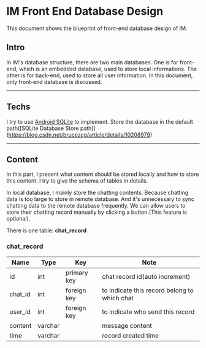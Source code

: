# IM Front End Database Design

This document shows the blueprint of front-end database design of IM.

## Intro

In IM's database structure, there are two main databases. One is for front-end, which is an embedded database, used to store local informations. The other is for back-end, used to store all user information. In this document, only front-end database is discussed.

---

## Techs

I try to use [Android SQLite](https://www.tutorialspoint.com/android/android_sqlite_database.htm) to implement. Store the database in the default path([SQLite Database Store path])(https://blog.csdn.net/brucezcg/article/details/10208979)

---

## Content 

In this part, I present what content should be stored locally and how to store this content. I try to give the schema of tables in details.

In local database, I mainly store the chatting contents. Because chatting data is too large to store in remote database. And it's unnecessary to sync chatting data to the remote database frequently. We can allow users to store their chatting record manually by clicking a button.(This feature is optional).

There is one table: **chat_record**

### chat_record

| Name    | Type    | Key         | Note                                         |
| ------- | ------- | ----------- | -------------------------------------------- |
| id      | int     | primary key | chat record id(auto increment)               |
| chat_id | int     | foreign key | to indicate this record belong to which chat |
| user_id | int     | foreign key | to indicate who send this record             |
| content | varchar |             | message content                              |
| time    | varchar |             | record created time                          |

